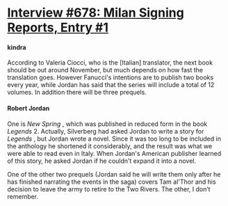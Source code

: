 # [Interview #678: Milan Signing Reports, Entry #1](https://www.theoryland.com/intvmain.php?i=678#1)

#### kindra

According to Valeria Ciocci, who is the [Italian] translator, the next book should be out around November, but much depends on how fast the translation goes. However Fanucci's intentions are to publish two books every year, while Jordan has said that the series will include a total of 12 volumes. In addition there will be three prequels.

#### Robert Jordan

One is
*New Spring*
, which was published in reduced form in the book
*Legends*
2. Actually, Silverberg had asked Jordan to write a story for
*Legends*
, but Jordan wrote a novel. Since it was too long to be included in the anthology he shortened it considerably, and the result was what we were able to read even in Italy. When Jordan's American publisher learned of this story, he asked Jordan if he couldn’t expand it into a novel.

One of the other two prequels (Jordan said he will write them only after he has finished narrating the events in the saga) covers Tam al'Thor and his decision to leave the army to retire to the Two Rivers. The other, I don’t remember.

